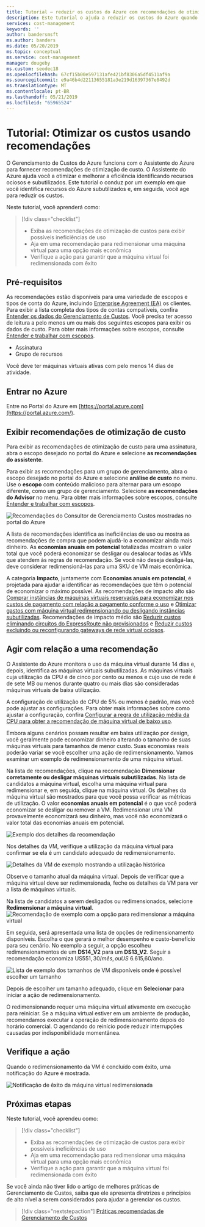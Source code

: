 ```yaml
---
title: Tutorial – reduzir os custos do Azure com recomendações de otimização | Microsoft Docs
description: Este tutorial o ajuda a reduzir os custos do Azure quando você age com base em recomendações de otimização.
services: cost-management
keywords: ''
author: bandersmsft
ms.author: banders
ms.date: 05/20/2019
ms.topic: conceptual
ms.service: cost-management
manager: dougeby
ms.custom: seodec18
ms.openlocfilehash: 67cf15b00e597131afe421bf8306a5df4511af9a
ms.sourcegitcommit: e9a46b4d22113655181a3e219d16397367e8492d
ms.translationtype: MT
ms.contentlocale: pt-BR
ms.lasthandoff: 05/21/2019
ms.locfileid: "65965524"
---
```

# <a name="tutorial-optimize-costs-from-recommendations"></a>Tutorial: Otimizar os custos usando recomendações

O Gerenciamento de Custos do Azure funciona com o Assistente do Azure para fornecer recomendações de otimização de custo. O Assistente do Azure ajuda você a otimizar e melhorar a eficiência identificando recursos ociosos e subutilizados. Este tutorial o conduz por um exemplo em que você identifica recursos do Azure subutilizados e, em seguida, você age para reduzir os custos.

Neste tutorial, você aprenderá como:

> [!div class="checklist"]
> * Exiba as recomendações de otimização de custos para exibir possíveis ineficiências de uso
> * Aja em uma recomendação para redimensionar uma máquina virtual para uma opção mais econômica
> * Verifique a ação para garantir que a máquina virtual foi redimensionada com êxito

## <a name="prerequisites"></a>Pré-requisitos
As recomendações estão disponíveis para uma variedade de escopos e tipos de conta do Azure, incluindo [Enterprise Agreement (EA)](https://azure.microsoft.com/pricing/enterprise-agreement/) os clientes. Para exibir a lista completa dos tipos de contas compatíveis, confira [Entender os dados do Gerenciamento de Custos](understand-cost-mgt-data.md). Você precisa ter acesso de leitura a pelo menos um ou mais dos seguintes escopos para exibir os dados de custo. Para obter mais informações sobre escopos, consulte [Entender e trabalhar com escopos](understand-work-scopes.md).

- Assinatura
- Grupo de recursos

Você deve ter máquinas virtuais ativas com pelo menos 14 dias de atividade.

## <a name="sign-in-to-azure"></a>Entrar no Azure
Entre no Portal do Azure em [https://portal.azure.com](https://portal.azure.com/).

## <a name="view-cost-optimization-recommendations"></a>Exibir recomendações de otimização de custo

Para exibir as recomendações de otimização de custo para uma assinatura, abra o escopo desejado no portal do Azure e selecione **as recomendações do assistente**.

Para exibir as recomendações para um grupo de gerenciamento, abra o escopo desejado no portal do Azure e selecione **análise de custo** no menu. Use o **escopo** com conteúdo malicioso para alternar para um escopo diferente, como um grupo de gerenciamento. Selecione **as recomendações do Advisor** no menu. Para obter mais informações sobre escopos, consulte [Entender e trabalhar com escopos](understand-work-scopes.md).

![Recomendações do Consultor de Gerenciamento Custos mostradas no portal do Azure](./media/tutorial-acm-opt-recommendations/advisor-recommendations.png)

A lista de recomendações identifica as ineficiências de uso ou mostra as recomendações de compra que podem ajudá-lo a economizar ainda mais dinheiro. As **economias anuais em potencial** totalizadas mostram o valor total que você poderá economizar se desligar ou desalocar todas as VMs que atendem às regras de recomendação. Se você não deseja desligá-las, deve considerar redimensioná-las para uma SKU de VM mais econômica.

A categoria **Impacto**, juntamente com **Economias anuais em potencial**, é projetada para ajudar a identificar as recomendações que têm o potencial de economizar o máximo possível. As recomendações de impacto alto são [Comprar instâncias de máquinas virtuais reservadas para economizar nos custos de pagamento com relação a pagamento conforme o uso](../advisor/advisor-cost-recommendations.md#buy-reserved-virtual-machine-instances-to-save-money-over-pay-as-you-go-costs) e [Otimizar gastos com máquina virtual redimensionando ou desligando instâncias subutilizadas](../advisor/advisor-cost-recommendations.md#optimize-virtual-machine-spend-by-resizing-or-shutting-down-underutilized-instances). Recomendações de impacto médio são [Reduzir custos eliminando circuitos do ExpressRoute não provisionados](../advisor/advisor-cost-recommendations.md#reduce-costs-by-eliminating-unprovisioned-expressroute-circuits) e [Reduzir custos excluindo ou reconfigurando gateways de rede virtual ociosos](../advisor/advisor-cost-recommendations.md#reduce-costs-by-deleting-or-reconfiguring-idle-virtual-network-gateways).

## <a name="act-on-a-recommendation"></a>Agir com relação a uma recomendação

O Assistente do Azure monitora o uso da máquina virtual durante 14 dias e, depois, identifica as máquinas virtuais subutilizadas. As máquinas virtuais cuja utilização da CPU é de cinco por cento ou menos e cujo uso de rede é de sete MB ou menos durante quatro ou mais dias são consideradas máquinas virtuais de baixa utilização.

A configuração de utilização de CPU de 5% ou menos é padrão, mas você pode ajustar as configurações. Para obter mais informações sobre como ajustar a configuração, confira [Configurar a regra de utilização média da CPU para obter a recomendação de máquina virtual de baixo uso](../advisor/advisor-get-started.md#configure-low-usage-vm-recommendation).

Embora alguns cenários possam resultar em baixa utilização por design, você geralmente pode economizar dinheiro alterando o tamanho de suas máquinas virtuais para tamanhos de menor custo. Suas economias reais poderão variar se você escolher uma ação de redimensionamento. Vamos examinar um exemplo de redimensionamento de uma máquina virtual.

Na lista de recomendações, clique na recomendação **Dimensionar corretamente ou desligar máquinas virtuais subutilizadas**. Na lista de candidatos a máquina virtual, escolha uma máquina virtual para redimensionar e, em seguida, clique na máquina virtual. Os detalhes da máquina virtual são mostrados para que você possa verificar as métricas de utilização. O valor **economias anuais em potencial** é o que você poderá economizar se desligar ou remover a VM. Redimensionar uma VM provavelmente economizará seu dinheiro, mas você não economizará o valor total das economias anuais em potencial.

![Exemplo dos detalhes da recomendação](./media/tutorial-acm-opt-recommendations/recommendation-details.png)

Nos detalhes da VM, verifique a utilização da máquina virtual para confirmar se ela é um candidato adequado de redimensionamento.

![Detalhes da VM de exemplo mostrando a utilização histórica](./media/tutorial-acm-opt-recommendations/vm-details.png)

Observe o tamanho atual da máquina virtual. Depois de verificar que a máquina virtual deve ser redimensionada, feche os detalhes da VM para ver a lista de máquinas virtuais.

Na lista de candidatos a serem desligados ou redimensionados, selecione **Redimensionar a máquina virtual**.
![Recomendação de exemplo com a opção para redimensionar a máquina virtual](./media/tutorial-acm-opt-recommendations/resize-vm.png)

Em seguida, será apresentada uma lista de opções de redimensionamento disponíveis. Escolha o que gerará o melhor desempenho e custo-benefício para seu cenário. No exemplo a seguir, a opção escolheu redimensionamentos de um **DS14\_V2** para um **DS13\_V2**. Seguir a recomendação economiza US$ 551,30/mês, ou US$ 6.615,60/ano.

![Lista de exemplo dos tamanhos de VM disponíveis onde é possível escolher um tamanho](./media/tutorial-acm-opt-recommendations/choose-size.png)

Depois de escolher um tamanho adequado, clique em **Selecionar** para iniciar a ação de redimensionamento.

O redimensionando requer uma máquina virtual ativamente em execução para reiniciar. Se a máquina virtual estiver em um ambiente de produção, recomendamos executar a operação de redimensionamento depois do horário comercial. O agendando do reinício pode reduzir interrupções causadas por indisponibilidade momentânea.

## <a name="verify-the-action"></a>Verifique a ação

Quando o redimensionamento da VM é concluído com êxito, uma notificação do Azure é mostrada.

![Notificação de êxito da máquina virtual redimensionada](./media/tutorial-acm-opt-recommendations/resized-notification.png)

## <a name="next-steps"></a>Próximas etapas

Neste tutorial, você aprendeu como:

> [!div class="checklist"]
> * Exiba as recomendações de otimização de custos para exibir possíveis ineficiências de uso
> * Aja em uma recomendação para redimensionar uma máquina virtual para uma opção mais econômica
> * Verifique a ação para garantir que a máquina virtual foi redimensionada com êxito

Se você ainda não tiver lido o artigo de melhores práticas de Gerenciamento de Custos, saiba que ele apresenta diretrizes e princípios de alto nível a serem considerados para ajudar a gerenciar os custos.

> [!div class="nextstepaction"]
> [Práticas recomendadas de Gerenciamento de Custos](cost-mgt-best-practices.md)
